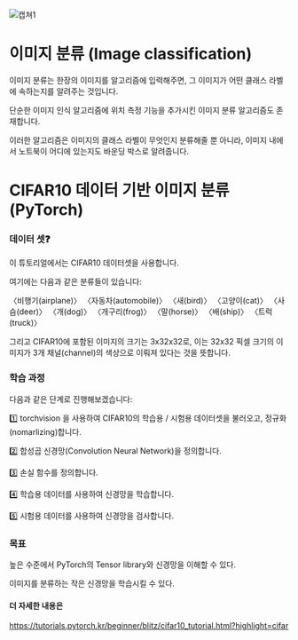![캡쳐1](https://github.com/AYEOOON/AI-project/assets/101050134/1f0b1a36-bf23-4cf6-9f67-a209232fb2ef)

# 이미지 분류 (Image classification)
이미지 분류는 한장의 이미지를 알고리즘에 입력해주면, 그 이미지가 어떤 클래스 라벨에 속하는지를 알려주는 것입니다. 

단순한 이미지 인식 알고리즘에 위치 측정 기능을 추가시킨 이미지 분류 알고리즘도 존재합니다.

이러한 알고리즘은 이미지의 클래스 라벨이 무엇인지 분류해줄 뿐 아니라, 이미지 내에서 노트북이 어디에 있는지도 바운딩 박스로 알려줍니다. 

# CIFAR10 데이터 기반 이미지 분류 (PyTorch)

### 데이터 셋❓
이 튜토리얼에서는 CIFAR10 데이터셋을 사용합니다.

여기에는 다음과 같은 분류들이 있습니다: 

〈비행기(airplane)〉 
〈자동차(automobile)〉
〈새(bird)〉 
〈고양이(cat)〉
〈사슴(deer)〉
〈개(dog)〉
〈개구리(frog)〉
〈말(horse)〉
〈배(ship)〉
〈트럭(truck)〉

그리고 CIFAR10에 포함된 이미지의 크기는 3x32x32로, 이는 32x32 픽셀 크기의 이미지가 3개 채널(channel)의 색상으로 이뤄져 있다는 것을 뜻합니다.

### 학습 과정
다음과 같은 단계로 진행해보겠습니다:

1️⃣ torchvision 을 사용하여 CIFAR10의 학습용 / 시험용 데이터셋을 불러오고, 정규화(nomarlizing)합니다.

2️⃣ 합성곱 신경망(Convolution Neural Network)을 정의합니다.

3️⃣ 손실 함수를 정의합니다.

4️⃣ 학습용 데이터를 사용하여 신경망을 학습합니다.

5️⃣ 시험용 데이터를 사용하여 신경망을 검사합니다.

### 목표
높은 수준에서 PyTorch의 Tensor library와 신경망을 이해할 수 있다. 

이미지를 분류하는 작은 신경망을 학습시킬 수 있다. 

#### 더 자세한 내용은 
https://tutorials.pytorch.kr/beginner/blitz/cifar10_tutorial.html?highlight=cifar
